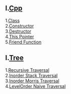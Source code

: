 **I.[Cpp](/Cpp/)**
---
1.[Class](/Cpp/class.cpp)<br>
2.[Constructor](/Cpp/constructor.cpp)<br>
3.[Destructor](/Cpp/destructor.cpp)<br>
4.[This Pointer](/Cpp/thisptr.cpp)<br>
5.[Friend Function](/Cpp/friendfunc.cpp)<br>

**I.[Tree](/Tree/)**
---
1.[Recursive Traversal](/Tree/01recursive_traversal.cpp)<br>
2.[Inorder Stack Traversal](/Tree/02inorder_Stack.cpp)<br>
3.[Inorder Morris Traversal](/Tree/03inorder_MorrisTrav.cpp)<br>
4.[LevelOrder Naive Traversal](/Tree/04Levelorder_Naive.cpp)<br>

